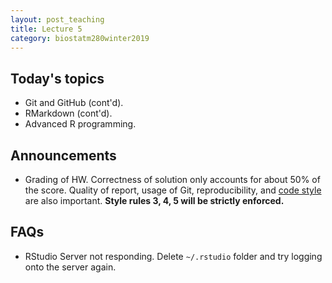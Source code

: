 ```yaml
---
layout: post_teaching
title: Lecture 5
category: biostatm280winter2019
---
```


## Today's topics

* Git and GitHub (cont'd).  
* RMarkdown (cont'd).
* Advanced R programming.

## Announcements

* Grading of HW. Correctness of solution only accounts for about 50% of the score. Quality of report, usage of Git, reproducibility, and [code style](https://google.github.io/styleguide/Rguide.xml) are also important. **Style rules 3, 4, 5 will be strictly enforced.**

## FAQs

* RStudio Server not responding. Delete `~/.rstudio` folder and try logging onto the server again.


